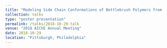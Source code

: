 ```yaml
---
title: "Modeling Side Chain Conformations of Bottlebrush Polymers from iSAFT Density Functional Theory"
collection: talks
type: "poster presentation"
permalink: /talks/2018-10-29-talk
venue: "2018 AIChE Annual Meeting"
date: 2018-10-29
location: "Pittsburgh, Philadelphia"
---
```

